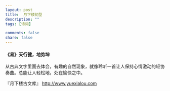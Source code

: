```yaml
---
layout: post
title:  月下楼初型
description: ""
tags: [诗词]

comments: false
share: false
---
```



####  《易》天行健，地势坤

从古典文字里面去体会，有趣的自然现象，就像聆听一首让人保持心情激动的轻协奏曲。总能让人轻松地，处在愉快之中。


『月下楼古文库』
<a href="http://www.yuexialou.com" target="_blank">http://www.yuexialou.com</a>
 
 